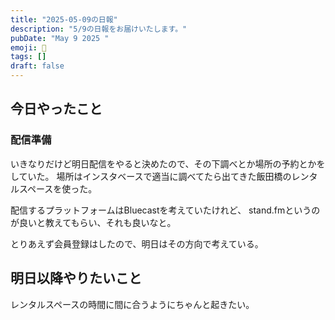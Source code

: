 ```yaml
---
title: "2025-05-09の日報"
description: "5/9の日報をお届けいたします。"
pubDate: "May 9 2025 "
emoji: 🦊
tags: []
draft: false
---
```


## 今日やったこと

### 配信準備

いきなりだけど明日配信をやると決めたので、その下調べとか場所の予約とかをしていた。
場所はインスタベースで適当に調べてたら出てきた飯田橋のレンタルスペースを使った。

配信するプラットフォームはBluecastを考えていたけれど、
stand.fmというのが良いと教えてもらい、それも良いなと。

とりあえず会員登録はしたので、明日はその方向で考えている。

## 明日以降やりたいこと

レンタルスペースの時間に間に合うようにちゃんと起きたい。
